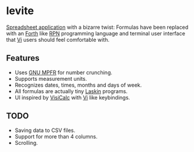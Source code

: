 # levite

[Spreadsheet application] with a bizarre twist: Formulas have been replaced
with an [Forth] like [RPN] programming language and terminal user interface
that [Vi] users should feel comfortable with.

[Spreadsheet application]: https://en.wikipedia.org/wiki/Spreadsheet
[Forth]: https://en.wikipedia.org/wiki/Forth_(programming_language)
[RPN]: https://en.wikipedia.org/wiki/Reverse_Polish_notation

## Features

- Uses [GNU MPFR] for number crunching.
- Supports measurement units.
- Recognizes dates, times, months and days of week.
- All formulas are actually tiny [Laskin] programs.
- UI inspired by [VisiCalc] with [Vi] like keybindings.

[GNU MPFR]: https://en.wikipedia.org/wiki/GNU_MPFR
[Laskin]: https://github.com/RauliL/laskin
[VisiCalc]: https://en.wikipedia.org/wiki/VisiCalc
[Vi]: https://en.wikipedia.org/wiki/Vi_(text_editor)

## TODO

- Saving data to CSV files.
- Support for more than 4 columns.
- Scrolling.
